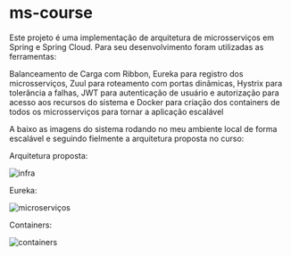 # ms-course

Este projeto é uma implementação de arquitetura de microsserviços em Spring e Spring Cloud. Para seu desenvolvimento foram utilizadas as ferramentas:

Balanceamento de Carga com Ribbon, Eureka para registro dos microsserviços, Zuul para roteamento com portas dinâmicas, Hystrix para tolerância a falhas, JWT para autenticação de usuário e autorização para acesso aos recursos do sistema e
Docker para criação dos containers de todos os microsserviços para tornar a aplicação escalável


A baixo as imagens do sistema rodando no meu ambiente local de forma escalável e seguindo fielmente a arquitetura proposta no curso:

Arquitetura proposta:

![infra](https://github.com/user-attachments/assets/7370e833-f4e5-4e39-bfd7-6ff15cfb6d36)

Eureka:


![microserviços](https://github.com/user-attachments/assets/e70f9af7-2d4b-4a2d-bfe9-c2052588b9f7)


Containers:

![containers](https://github.com/user-attachments/assets/6ed7ee7a-5177-4523-8a9e-36221e25b204)
